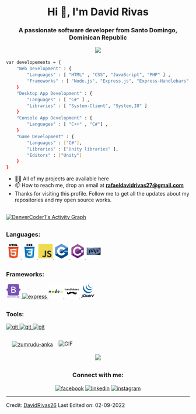<h1 align="center">Hi 👋, I'm David Rivas</h1>
<h3 align="center">A passionate software developer from Santo Domingo, Dominican Republic</h3>
<p align="center"> <img src="https://komarev.com/ghpvc/?username=DavidRivas26&label=Profile%20views&color=0e75b6&style=flat" /> </p>


```sh
var developements = {
    "Web Development" : {
        "Languages" : [ "HTML" , "CSS", "JavaScript", "PHP" ] ,
        "Frameworks" : [ "Node.js", "Express.js", "Express-Handlebars", "Jquery", "Multer", "Bootstrap" ]
    }
    "Desktop App Development" : {
        "Languages" : [ "C#" ] ,
        "Libraries" : [ "System-Client", "System,IO" ]
    }
    "Console App Development" : {
        "Languages" : [ "C++" , "C#"] ,
    }
    "Game Development" : {
        "Languages" : ["C#"],
        "Libraries" : ["Unity libraries" ],
        "Editors" : ["Unity"]
    }
}
```

- 👨‍💻 All of my projects are available here
- 📫 How to reach me, drop an email at **rafaeldavidrivas27@gmail.com**
- Thanks for visiting this profile. Follow me to get all the updates about my repositories and my open source works.

## 
<a href="https://github.com/ashutosh00710/github-readme-activity-graph"><img alt="DenverCoder1's Activity Graph" src="https://activity-graph.herokuapp.com/graph?username=DavidRivas26&bg_color=1F222E&color=F8D866&line=F85D7F&point=FFFFFF&hide_border=true" /></a>

##

<h3 align="left">Languages:</h3>
<p align="left">
    <a href="https://www.w3.org/html/" target="_blank" title ="html"> <img
        src="https://raw.githubusercontent.com/devicons/devicon/master/icons/html5/html5-original-wordmark.svg"
        alt="html5" width="40" height="40" /> </a>
    <a href="https://www.w3schools.com/css/" target="_blank" title ="CSS">
        <img src="https://raw.githubusercontent.com/devicons/devicon/master/icons/css3/css3-original-wordmark.svg"
        alt="css3" width="40" height="40" /> </a>
    <a href="https://developer.mozilla.org/en-US/docs/Web/JavaScript" target="_blank" title ="JavaScript"> <img
        src="https://raw.githubusercontent.com/devicons/devicon/master/icons/javascript/javascript-original.svg"
        alt="javascript" width="40" height="40" /> </a>
    <a href="https://www.w3schools.com/cpp/" target="_blank" title ="C++"> <img
        src="https://raw.githubusercontent.com/devicons/devicon/master/icons/cplusplus/cplusplus-original.svg"
        alt="cplusplus" width="40" height="40" /> </a>
    <a href="https://www.w3schools.com/cs/" target="_blank" title ="C#"> <img
        src="https://raw.githubusercontent.com/devicons/devicon/master/icons/csharp/csharp-original.svg"
        alt="cs" width="40" height="40" /> </a>
    <a href="https://www.w3schools.com/cs/" target="_blank" title ="Php"> <img
        src="https://raw.githubusercontent.com/devicons/devicon/master/icons/php/php-original.svg"
        alt="cs" width="40" height="40" /> </a>
</p> 

##

<h3 align="left">Frameworks:</h3>
<p align="left">
    <a href="https://getbootstrap.com" target="_blank" title ="bootstrap"> <img
            src="https://raw.githubusercontent.com/devicons/devicon/master/icons/bootstrap/bootstrap-plain-wordmark.svg"
            alt="bootstrap" width="40" height="40" /> </a>
    <a href="https://expressjs.com" target="_blank" title ="Express.js"> <img
            src="https://cdn.buttercms.com/8am8PZECScDawQa33Lv2"
            alt="express" width="40" height="40" /> </a>
    <a href="https://nodejs.org" target="_blank" title ="Node.js"> <img
            src="https://raw.githubusercontent.com/devicons/devicon/master/icons/nodejs/nodejs-original-wordmark.svg"
            alt="nodejs" width="40" height="40" /> </a>
    <a href="https://handlebarsjs.com/" target="_blank" title ="Handlebars.js"> <img
            src="https://raw.githubusercontent.com/devicons/devicon/master/icons/handlebars/handlebars-original-wordmark.svg"
            alt="nodejs" width="40" height="40" /> </a>
    <a href="https://jquery.com/" target="_blank" title ="jquery.js"> <img
            src="https://raw.githubusercontent.com/devicons/devicon/master/icons/jquery/jquery-original-wordmark.svg"
            alt="nodejs" width="40" height="40" /> </a>
</p> 

##

<h3 align="left">Tools:</h3>
<p align="left">
    <a href="https://git-scm.com/" target="_blank" title ="git"> <img
    src="https://www.vectorlogo.zone/logos/git-scm/git-scm-icon.svg" alt="git" width="40" height="40" /> </a>
    <a href="https://www.mysql.com/" target="_blank" title ="mysql"> <img
    src="https://www.vectorlogo.zone/logos/mysql/mysql-icon.svg" alt="git" width="40" height="40" /> </a>
    <a href="https://code.visualstudio.com/" target="_blank" title ="vscode"> <img
    src="https://www.vectorlogo.zone/logos/visualstudio_code/visualstudio_code-icon.svg" alt="git" width="40" height="40" /> </a>
</p> 

## 

<img align="right" alt="GIF" src="https://raw.githubusercontent.com/rahul-jha98/rahul-jha98/main/techstack.gif" width="360px"/>

<p align=center>
  <div align=center>
    <a href="https://github.com/denvercoder1/github-readme-streak-stats" title="Go to Source">
      <img align="center" width=396 src="https://github-readme-streak-stats.herokuapp.com/?user=DavidRivas26&theme=react&border=61dafb" alt="zumrudu-anka" />
    </a>
      <br><br>
    <a href="https://github.com/anuraghazra/github-readme-stats" title="Go to Source">
      <img align="center" width=396 src="https://github-readme-stats.vercel.app/api?username=DavidRivas26&show_icons=true&theme=react&border_color=61dafb"/>
    </a>
  </div>  
</p>

##
<h3 align="center">Connect with me:</h3>
<p align="center">
    <a href="https://www.facebook.com/rafaeldavidrivas27/" target="blank"><img align="center"
            src="https://cdn.iconscout.com/icon/free/png-64/facebook-2038471-1718509.png" alt="facebook" height="40"
            width="40" /></a>
    <a href="https://www.linkedin.com/in/david-rivas-948858243/" target="blank"><img align="center"
            src="https://cdn.iconscout.com/icon/free/png-64/linkedin-208-916919.png" alt="linkedin" height="40"
            width="40" /></a>
    <a href="https://www.instagram.com/d_rivs_abr/" target="blank"><img align="center"
            src="https://cdn.iconscout.com/icon/free/png-64/instagram-216-721958.png" alt="instagram" height="40"
            width="40" /></a>
</p>

------
Credit: [DavidRivas26](https://github.com/DavidRivas26)
Last Edited on: 02-09-2022
